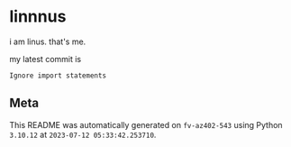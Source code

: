 # linnnus

i am linus. that's me.

my latest commit is

```
Ignore import statements
```

## Meta

This README was automatically generated on `fv-az402-543` using Python
`3.10.12` at `2023-07-12 05:33:42.253710`.
